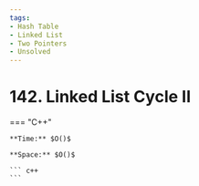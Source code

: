 ```yaml
---
tags:
- Hash Table
- Linked List
- Two Pointers
- Unsolved
---
```



# 142. Linked List Cycle II

=== "C++"

    **Time:** $O()$

    **Space:** $O()$

    ``` c++
    ```